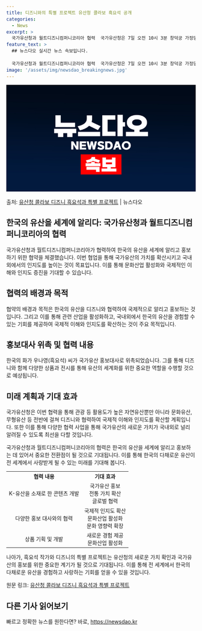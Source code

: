 ```yaml
---
title: 디즈니와의 특별 프로젝트 유산청 콜라보 흑요석 공개
categories:
  - News
excerpt: >
  국가유산청과 월트디즈니컴퍼니코리아 협력  국가유산청은 7일 오전 10시 3분 창덕궁 가정당에서 월트디즈니컴퍼…
feature_text: >
  ## 뉴스다오 실시간 뉴스 속보입니다.

  국가유산청과 월트디즈니컴퍼니코리아 협력  국가유산청은 7일 오전 10시 3분 창덕궁 가정당에서 월트디즈니컴퍼…
image: '/assets/img/newsdao_breakingnews.jpg'
---
```


![뉴스다오 속보](/assets/img/newsdao_breakingnews.jpg)

<p>출처: <a href="https://newsdao.kr/4131" rel="dofollow">유산청 콜라보 디즈니 흑요석과 특별 프로젝트</a> | 뉴스다오</p>

<h2 data-ke-size="size26">한국의 유산을 세계에 알리다: 국가유산청과 월트디즈니컴퍼니코리아의 협력</h2>
국가유산청과 월트디즈니컴퍼니코리아가 협력하여 한국의 유산을 세계에 알리고 홍보하기 위한 협약을 체결했습니다. 이번 협업을 통해 국가유산의 가치를 확산시키고 국내외에서의 인지도를 높이는 것이 목표입니다. 이를 통해 문화산업 활성화와 국제적인 이해와 인지도 증진을 기대할 수 있습니다. 

<h2 data-ke-size="size24">협력의 배경과 목적</h2>
협약의 배경과 목적은 한국의 유산을 디즈니와 협력하여 국제적으로 알리고 홍보하는 것입니다. 그리고 이를 통해 관련 산업을 활성화하고, 국내외에서 한국의 유산을 경험할 수 있는 기회를 제공하여 국제적 이해와 인지도를 확산하는 것이 주요 목적입니다.

<h2 data-ke-size="size24">홍보대사 위촉 및 협력 내용</h2>
한국의 화가 우나영(흑요석) 씨가 국가유산 홍보대사로 위촉되었습니다. 그를 통해 디즈니와 함께 다양한 상품과 전시를 통해 유산의 세계화를 위한 중요한 역할을 수행할 것으로 예상됩니다. 

<h2 data-ke-size="size24">미래 계획과 기대 효과</h2>
국가유산청은 이번 협력을 통해 관광 등 활용도가 높은 자연유산뿐만 아니라 문화유산, 무형유산 등 전반에 걸쳐 디즈니와 협력하여 국제적 이해와 인지도를 확산할 계획입니다. 또한 이를 통해 다양한 협력 사업을 통해 국가유산의 새로운 가치가 국내외로 널리 알려질 수 있도록 최선을 다할 것입니다.

국가유산청과 월트디즈니컴퍼니코리아의 협력은 한국의 유산을 세계에 알리고 홍보하는 데 있어서 중요한 전환점이 될 것으로 기대됩니다. 이를 통해 한국의 다채로운 유산이 전 세계에서 사랑받게 될 수 있는 미래를 기대해 봅니다.

<p data-ke-size="size16"></p>

<table>
	<tbody>
		<tr>
			<td style="text-align: center; height: 17px;"><b>협력 내용</b></td>
			<td style="text-align: center; height: 17px;"><b>기대 효과</b></td>
		</tr>
		<tr>
			<td style="text-align: center; height: 17px;">K-유산을 소재로 한 콘텐츠 개발</td>
			<td style="text-align: center; height: 17px;">국가유산 홍보<br>전통 가치 확산<br>글로벌 협력</td>
		</tr>
		<tr>
			<td style="text-align: center; height: 17px;">다양한 홍보 대사와의 협력</td>
			<td style="text-align: center; height: 17px;">국제적 인지도 확산<br>문화산업 활성화<br>문화 영향력 확장</td>
		</tr>
		<tr>
			<td style="text-align: center; height: 17px;">상품 기획 및 개발</td>
			<td style="text-align: center; height: 17px;">새로운 경험 제공<br>문화산업 활성화</td>
		</tr>
	</tbody>
</table>
<p data-ke-size="size16"></p>

나아가, 흑요석 작가와 디즈니의 특별 프로젝트는 유산청의 새로운 가치 확인과 국가유산의 홍보를 위한 중요한 계기가 될 것으로 기대됩니다. 이를 통해 전 세계에서 한국의 다채로운 유산을 경험하고 사랑하는 기회를 얻을 수 있을 것입니다.

원문 링크: [유산청 콜라보 디즈니 흑요석과 특별 프로젝트](https://newsdao.kr/4131)

<p data-ke-size="size16"></p>
<h2 data-ke-size="size26">다른 기사 읽어보기</h2> 

빠르고 정확한 뉴스를 원한다면? 바로, <a href="https://newsdao.kr" rel="dofollow">https://newsdao.kr</a>



